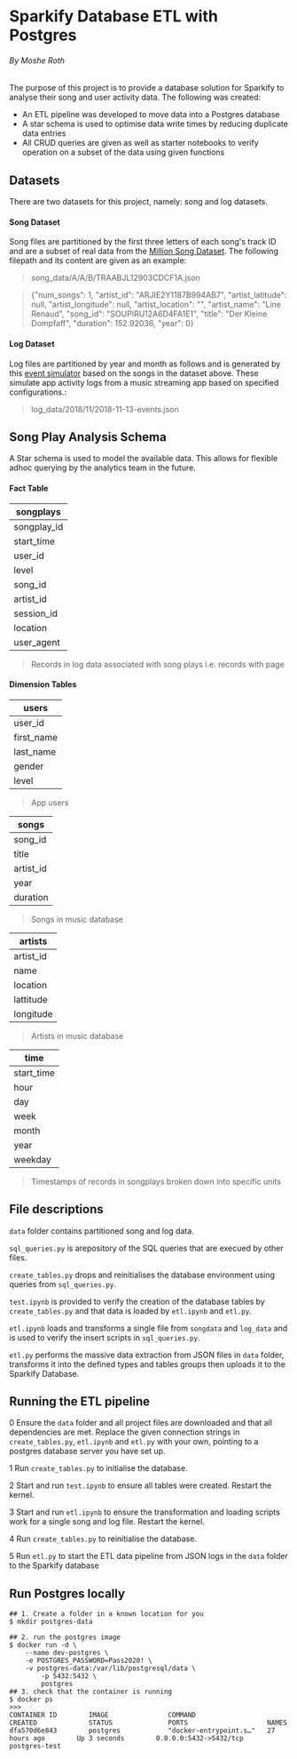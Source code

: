 
# Sparkify Database ETL with Postgres
###### By Moshe Roth
The purpose of this project is to provide a database solution for Sparkify to analyse their song and user activity data. The following was created:

  * An ETL pipeline was developed to move data into a Postgres database
  * A star schema is used to optimise data write times by reducing duplicate data entries
  * All CRUD queries are given as well as starter notebooks to verify operation on a subset of the data using given functions

## Datasets

There are two datasets for this project, namely: song and log datasets.

#### Song Dataset
Song files are partitioned by the first three letters of each song's track ID and are a subset of real data from the [Million Song Dataset](http://millionsongdataset.com/).  The following filepath and its content are given as an example:

> song_data/A/A/B/TRAABJL12903CDCF1A.json

> {"num_songs": 1, "artist_id": "ARJIE2Y1187B994AB7", "artist_latitude": null, "artist_longitude": null, "artist_location": "", "artist_name": "Line Renaud", "song_id": "SOUPIRU12A6D4FA1E1", "title": "Der Kleine Dompfaff", "duration": 152.92036, "year": 0}

#### Log Dataset

Log files are partitioned by year and month as follows and is generated by this [event simulator](https://github.com/Interana/eventsim) based on the songs in the dataset above. These simulate app activity logs from a music streaming app based on specified configurations.:

> log_data/2018/11/2018-11-13-events.json

## Song Play Analysis Schema

A Star schema is used to model the available data. This allows for flexible adhoc querying by the analytics team in the future. 

#### Fact Table

| songplays |
| --- |
| songplay_id |
| start_time |
| user_id |
| level |
| song_id |
| artist_id |
| session_id |
| location |
| user_agent |
> Records in log data associated with song plays i.e. records with page

#### Dimension Tables

| users  |
| --- |
| user_id |
| first_name |
| last_name |
| gender |
| level |
> App users 

| songs   |
| --- |
| song_id |
| title |
| artist_id |
| year |
| duration |
> Songs in music database

| artists    |
| --- |
| artist_id |
| name |
| location |
| lattitude |
| longitude |
> Artists in music database

| time     |
| --- |
| start_time |
| hour |
| day |
| week |
| month |
| year |
| weekday |
> Timestamps of records in songplays broken down into specific units

## File descriptions

`data` folder contains partitioned song and log data.

`sql_queries.py` is arepository of the SQL queries that are execued by other files.

`create_tables.py` drops and reinitialises the database environment using queries from `sql_queries.py`.

`test.ipynb` is provided to verify the creation of the database tables by `create_tables.py` and that data is loaded by `etl.ipynb` and `etl.py`.

`etl.ipynb` loads and transforms a single file from `songdata` and `log_data` and is used to verify the insert scripts in `sql_queries.py`.

`etl.py` performs the massive data extraction from JSON files in `data` folder, transforms it into the defined types and tables groups then uploads it to the Sparkify Database.

## Running the ETL pipeline

0  Ensure the `data` folder and all project files are downloaded and that all dependencies are met. Replace the given connection strings in `create_tables.py`, `etl.ipynb` and `etl.py` with your own, pointing to a postgres database server you have set up.

1  Run `create_tables.py` to initialise the database.

2  Start and run `test.ipynb` to ensure all tables were created. Restart the kernel.

3  Start and run `etl.ipynb` to ensure the transformation and loading scripts work for a single song and log file. Restart the kernel.

4  Run `create_tables.py` to reinitialise the database.

5  Run `etl.py` to start the ETL data pipeline from JSON logs in the `data` folder to the Sparkify database


## Run Postgres locally

```
## 1. Create a folder in a known location for you
$ mkdir postgres-data

## 2. run the postgres image
$ docker run -d \
	--name dev-postgres \
	-e POSTGRES_PASSWORD=Pass2020! \
	-v postgres-data:/var/lib/postgresql/data \
        -p 5432:5432 \
        postgres
## 3. check that the container is running
$ docker ps
>>>
CONTAINER ID        IMAGE               COMMAND                  CREATED             STATUS              PORTS                    NAMES
dfa570d6e843        postgres            "docker-entrypoint.s…"   27 hours ago        Up 3 seconds        0.0.0.0:5432->5432/tcp   postgres-test

```